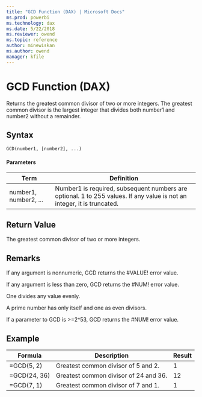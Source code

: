 ```yaml
---
title: "GCD Function (DAX) | Microsoft Docs"
ms.prod: powerbi 
ms.technology: dax
ms.date: 5/22/2018
ms.reviewer: owend
ms.topic: reference
author: minewiskan
ms.author: owend
manager: kfile
---
```

# GCD Function (DAX)
Returns the greatest common divisor of two or more integers. The greatest common divisor is the largest integer that divides both number1 and number2 without a remainder.  
  
## Syntax  
  
```dax
GCD(number1, [number2], ...)  
```
  
#### Parameters  
  
|Term|Definition|  
|--------|--------------|  
|number1, number2, ...|Number1 is required, subsequent numbers are optional. 1 to 255 values. If any value is not an integer, it is truncated.|  
  
## Return Value  
The greatest common divisor of two or more integers.  
  
## Remarks  
If any argument is nonnumeric, GCD returns the #VALUE! error value.  
  
If any argument is less than zero, GCD returns the #NUM! error value.  
  
One divides any value evenly.  
  
A prime number has only itself and one as even divisors.  
  
If a parameter to GCD is &gt;=2^53, GCD returns the #NUM! error value.  
  
## Example  
  
|Formula|Description|Result|  
|-----------|---------------|----------|  
|=GCD(5, 2)|Greatest common divisor of 5 and 2.|1|  
|=GCD(24, 36)|Greatest common divisor of 24 and 36.|12|  
|=GCD(7, 1)|Greatest common divisor of 7 and 1.|1|  
  
